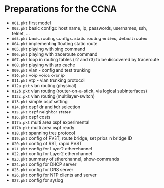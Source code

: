 # Preparations for the CCNA

- `001.pkt` first model
- `002.pkt` basic configs: host name, ip, passwords, usernames, ssh, telnet, ...
- `003.pkt` basic routing configs: static routing entries, default routes
- `004.pkt` implementing floating static route
- `005.pkt` playing with ping command
- `006.pkt` playing with traceroute command
- `007.pkt` loop in routing tables (r2 and r3) to be discovered by traceroute
- `008.pkt` playing with arp cache
- `009.pkt` vlan - config and test trunking
- `010.pkt` voip voice over ip
- `011.pkt` vtp - vlan trunking protocol
- `012a.pkt` vlan routing (physical)
- `012b.pkt` vlan routing (router-on-a-stick, via logical subinterfaces)
- `012c.pkt` vlan routing (multilayer-switch)
- `013.pkt` simple ospf setting
- `014.pkt` ospf dr and bdr selection
- `015.pkt` ospf neighbor states
- `016.pkt` ospf costs
- `017a.pkt` multi area ospf experimental
- `017b.pkt` multi area ospf ready
- `018.pkt` spanning tree protocol
- `019.pkt` config of PVST, route bridge, set prios in bridge ID
- `020.pkt` config of RST, rapid PVST
- `021.pkt` config for Layer2 etherchannel
- `022.pkt` config for Layer2 etherchannel
- `023.pkt` summary of etherchannel, show-commands
- `024.pkt` config for DHCP server
- `025.pkt` config for DNS server
- `026.pkt` config for NTP clients and server
- `027.pkt` config for syslog
